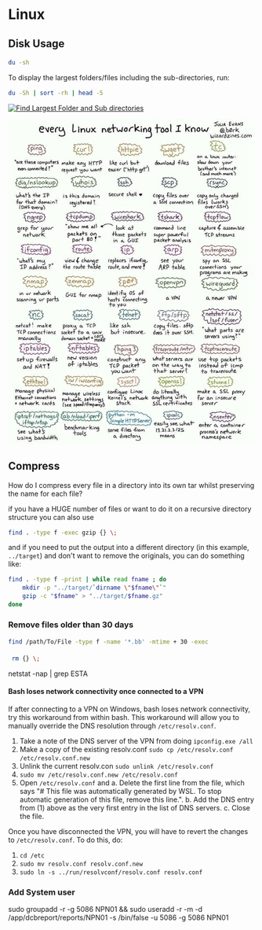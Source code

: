 # Linux

## Disk Usage

```bash
du -sh    
```

To display the largest folders/files including the sub-directories, run:

```bash
du -Sh | sort -rh | head -5
```

[![Find Largest Folder and Sub directories](https://www.tecmint.com/wp-content/uploads/2016/01/Find-Largest-Folder-and-Sub-directories.gif)](https://www.tecmint.com/wp-content/uploads/2016/01/Find-Largest-Folder-and-Sub-directories.gif)

![Every Linux networking tool ](../../.gitbook/assets/img-20190225-wa0001.jpg)

## **Compress**

How do I compress every file in a directory into its own tar whilst preserving the name for each file?

if you have a HUGE number of files or want to do it on a recursive directory structure you can also use

```bash
find . -type f -exec gzip {} \;
```

and if you need to put the output into a different directory \(in this example, `../target`\) and don't want to remove the originals, you can do something like:

```bash
find . -type f -print | while read fname ; do
    mkdir -p "../target/`dirname \"$fname\"`"
    gzip -c "$fname" > "../target/$fname.gz"
done                                
```

### Remove files older than 30 days

```bash
find /path/To/File -type f -name '*.bb' -mtime + 30 -exec 

 rm {} \;
```



netstat -nap \| grep ESTA





#### Bash loses network connectivity once connected to a VPN <a id="bash-loses-network-connectivity-once-connected-to-a-vpn"></a>

If after connecting to a VPN on Windows, bash loses network connectivity, try this workaround from within bash. This workaround will allow you to manually override the DNS resolution through `/etc/resolv.conf`.

1. Take a note of the DNS server of the VPN from doing `ipconfig.exe /all`
2. Make a copy of the existing resolv.conf `sudo cp /etc/resolv.conf /etc/resolv.conf.new`
3. Unlink the current resolv.con `sudo unlink /etc/resolv.conf`
4. `sudo mv /etc/resolv.conf.new /etc/resolv.conf`
5. Open `/etc/resolv.conf` and  a. Delete the first line from the file, which says "\# This file was automatically generated by WSL. To stop automatic generation of this file, remove this line.".  b. Add the DNS entry from \(1\) above as the very first entry in the list of DNS servers.  c. Close the file.  

Once you have disconnected the VPN, you will have to revert the changes to `/etc/resolv.conf`. To do this, do:

1. `cd /etc`
2. `sudo mv resolv.conf resolv.conf.new`
3. `sudo ln -s ../run/resolvconf/resolv.conf resolv.conf`

### Add System user

sudo groupadd -r -g 5086 NPN01 && sudo useradd -r -m -d /app/dcbreport/reports/NPN01 -s /bin/false -u 5086 -g 5086 NPN01

